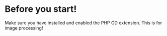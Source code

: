 <h1>Before you start!</h1>

<p>Make sure you have installed and enabled the PHP GD extension. This is for image processing!</p>


